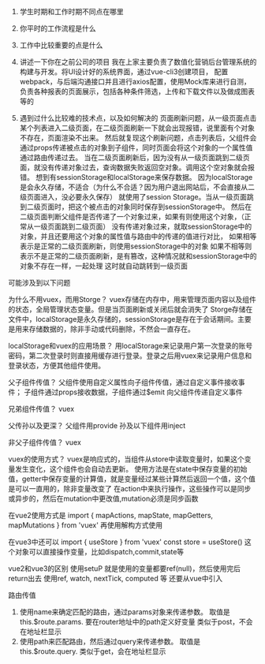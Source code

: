 1. 学生时期和工作时期不同点在哪里

2. 你平时的工作流程是什么

3. 工作中比较重要的点是什么

4. 讲述一下你在之前公司的项目
我在上家主要负责了数值化营销后台管理系统的构建与开发。将Ul设计好的系统界面，通过vue-cli3创建项目，
配置webpack，与后端沟通接口并且进行axios配置，使用Mock库来进行自测，负责各种报表的页面展示，包括各种条件筛选，上传和下载文件以及做成图表等的

5. 遇到过什么比较难的技术点，以及如何解决的
页面刷新问题，从一级页面点击某个列表进入二级页面，在二级页面刷新一下就会出现报错，说里面有个对象不存在，页面渲染不出来。
然后就复现这个刷新问题，点击列表后，父组件会通过props传递被点击的对象到子组件，同时页面会将这个对象的一个属性值通过路由传递过去。
当在二级页面刷新后，因为没有从一级页面跳到二级页面，就没有传递对象过去，查询数据失败返回空对象。调用这个空对象就会报错。
想到有sessionStorage和localStorage来保存数据。
因为localStorage是会永久存储，不适合（为什么不合适？因为用户退出网站后，不会直接从二级页面进入，没必要永久保存）
就使用了session Storage。当从一级页面跳到二级页面时，把这个被点击的对象同时保存到sessionStorage中。
然后在二级页面判断父组件是否传递了一个对象过来，如果有则使用这个对象，（正常从一级页面跳到二级页面）
没有传递对象过来，就取sessionStorage中的对象，并且还要用这个对象的属性值与路由中的传递的值进行对比，
如果相等表示是正常的二级页面刷新，则使用sessionStorage中的对象
如果不相等则表示不是正常的二级页面刷新，是有篡改，这种情况就和sessionStorage中的对象不存在一样，一起处理
这时就自动跳转到一级页面


可能涉及到以下问题

为什么不用vuex，而用Storge？
vuex存储在内存中，用来管理页面内容以及组件的状态，全局管理状态变量。但是当页面刷新或关闭后就会消失了
Storge存储在文件中，localStorage是永久存储的，sessionStorage是存在于会话期间。主要是用来存储数据的，除非手动或代码删除，不然会一直存在。

localStorage和vuex的应用场景？
用localStorage来记录用户第一次登录的账号密码，第二次登录时则直接用缓存进行登录。登录之后用vuex来记录用户信息和登录状态，方便其他组件使用。

父子组件传值？
父组件使用自定义属性向子组件传值，通过自定义事件接收事件；
子组件通过props接收数据，子组件通过$emit 向父组件传递自定义事件

兄弟组件传值？
vuex

父传孙以及更深？
父组件用provide
孙及以下组件用inject

非父子组件传值？
vuex

vuex的使用方式？
vuex是响应式的，当组件从store中读取变量时，如果这个变量发生变化，这个组件也会自动去更新。
使用方法是在state中保存变量的初始值，getter中保存变量的计算值，就是变量经过某些计算然后返回一个值，这个值是可以一直用的，除非变量改变了
在action中来执行操作，这些操作可以是同步或异步的，然后在mutation中更改值,mutation必须是同步函数

在vue2使用方式是
import { mapActions, mapState, mapGetters, mapMutations } from 'vuex' 再使用解构方式使用

在vue3中还可以
import { useStore } from 'vuex' 
const store = useStore()
这个对象可以直接操作变量，比如dispatch,commit,state等

vue2和vue3的区别
使用setuP
就是使用的变量都要ref(null)，然后使用完后return出去
使用ref, watch, nextTick, computed 等 还要从vue中引入

路由传值

1. 使用name来确定匹配的路由，通过params对象来传递参数。 取值是this.$route.params.  要在router地址中的path定义好变量 类似于post，不会在地址栏显示
2. 使用path来匹配路由，然后通过query来传递参数。 取值是this.$route.query.   类似于get，会在地址栏显示